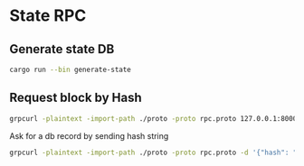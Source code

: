 # State RPC

## Generate state DB

``` bash
cargo run --bin generate-state
```

## Request block by Hash

``` bash
grpcurl -plaintext -import-path ./proto -proto rpc.proto 127.0.0.1:8000 rpcserver.Backend/ping
```

Ask for a db record by sending hash string
``` bash
grpcurl -plaintext -import-path ./proto -proto rpc.proto -d '{"hash": "0xadf0a07188819e46c6e1b903dcb7ffd9b1eb4f7a3fea22b096b8df867b63c664"}' 127.0.0.1:8000 rpcserver.Backend/getBlock
```
